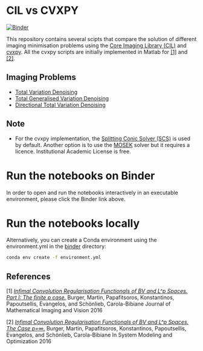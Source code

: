 # CIL vs CVXPY

[![Binder](https://mybinder.org/badge_logo.svg)](https://mybinder.org/v2/gh/epapoutsellis/CIL_and_CVXPY/main)

This repository contains several scipts that compare the solution of different imaging minimisation problems using the [Core Imaging Library (CIL)](https://github.com/TomographicImaging/CIL) and [cvxpy](https://github.com/cvxpy/cvxpy). All the cvxpy scripts are initially implemented in Matlab for [[1]](#1) and [[2]](#2).
    

## Imaging Problems

- [Total Variation Denoising](https://github.com/epapoutsellis/CIL_and_CVXPY/blob/main/TotalVariation.ipynb)
- [Total Generalised Variation Denoising](https://github.com/epapoutsellis/CIL_and_CVXPY/blob/main/TotalGeneralisedVariation.ipynb)
- [Directional Total Variation Denoising](https://github.com/epapoutsellis/CIL_and_CVXPY/blob/main/Directional_TotalVariation.ipynb)

## Note

- For the cvxpy implementation, the [Splitting Conic Solver (SCS)](https://github.com/cvxgrp/scs) is used by default. Another option is to use the [MOSEK](https://www.cvxpy.org/tutorial/advanced/index.html) solver but it requires a licence. Institutional Academic License is free.

# Run the notebooks on Binder

In order to open and run the notebooks interactively in an executable environment, please click the Binder link above. 

# Run the notebooks locally
Alternatively, you can create a Conda environment using the environment.yml in the [binder](https://github.com/epapoutsellis/CIL_and_CVXPY/tree/main/binder) directory:

```bash 
conda env create -f environment.yml
```

## References

<a id="1">[1]</a> 
[_Infimal Convolution Regularisation Functionals of BV and L^p Spaces. Part I: The finite p case._](https://link.springer.com/article/10.1007%2Fs10851-015-0624-6)
Burger, Martin, Papafitsoros, Konstantinos, Papoutsellis, Evangelos, and Schönlieb, Carola-Bibiane
Journal of Mathematical Imaging and Vision 2016

<a id="2">[2]</a> 
[_Infimal Convolution Regularisation Functionals of BV and L^p Spaces. The Case p=∞._](https://link.springer.com/chapter/10.1007/978-3-319-55795-3_15)
Burger, Martin, Papafitsoros, Konstantinos, Papoutsellis, Evangelos, and Schönlieb, Carola-Bibiane
In System Modeling and Optimization 2016


